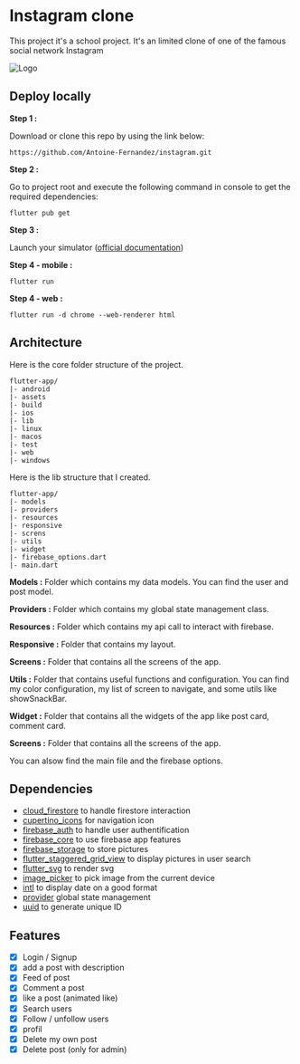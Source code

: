 # Instagram clone

This project it's a school project. It's an limited clone of one of the famous social network Instagram

![Logo](https://www.meilleure-innovation.com/wp-content/uploads/2022/04/logo-instagram-788x444.png)

## Deploy locally

**Step 1 :**

Download or clone this repo by using the link below:

```
https://github.com/Antoine-Fernandez/instagram.git
```

**Step 2 :**

Go to project root and execute the following command in console to get the required dependencies:

```
flutter pub get
```

**Step 3 :**

Launch your simulator ([official documentation](https://docs.flutter.dev/get-started/install))

**Step 4 - mobile :**

```
flutter run
```

**Step 4 - web :**

```
flutter run -d chrome --web-renderer html
```

## Architecture

Here is the core folder structure of the project.

```
flutter-app/
|- android
|- assets
|- build
|- ios
|- lib
|- linux
|- macos
|- test
|- web
|- windows
```

Here is the lib structure that I created.

```
flutter-app/
|- models
|- providers
|- resources
|- responsive
|- screns
|- utils
|- widget
|- firebase_options.dart
|- main.dart
```

**Models :**
Folder which contains my data models. You can find the user and post model.

**Providers :**
Folder which contains my global state management class.

**Resources :**
Folder which contains my api call to interact with firebase.

**Responsive :**
Folder that contains my layout.

**Screens :**
Folder that contains all the screens of the app.

**Utils :**
Folder that contains useful functions and configuration. You can find my color configuration, my list of screen to navigate, and some utils like showSnackBar.

**Widget :**
Folder that contains all the widgets of the app like post card, comment card.

**Screens :**
Folder that contains all the screens of the app.

You can alsow find the main file and the firebase options.

## Dependencies

-   [cloud_firestore](https://pub.dev/packages/cloud_firestore) to handle firestore interaction
-   [cupertino_icons](https://pub.dev/packages/cupertino_icons) for navigation icon
-   [firebase_auth](https://pub.dev/packages/firebase_auth) to handle user authentification
-   [firebase_core](https://pub.dev/packages/firebase_core) to use firebase app features
-   [firebase_storage](https://pub.dev/packages/firebase_storage) to store pictures
-   [flutter_staggered_grid_view](https://pub.dev/packages/flutter_staggered_grid_view) to display pictures in user search
-   [flutter_svg](https://pub.dev/packages/flutter_svg) to render svg
-   [image_picker](https://pub.dev/packages/image_picker) to pick image from the current device
-   [intl](https://pub.dev/packages/intl) to display date on a good format
-   [provider](https://pub.dev/packages/provider) global state management
-   [uuid](https://pub.dev/packages/uuid) to generate unique ID


## Features

- [x]  Login / Signup
- [x]  add a post with description
- [x]  Feed of post
- [x]  Comment a post
- [x]  like a post (animated like)
- [x]  Search users
- [x]  Follow / unfollow users
- [x]  profil
- [x]  Delete my own post
- [x]  Delete post (only for admin)
